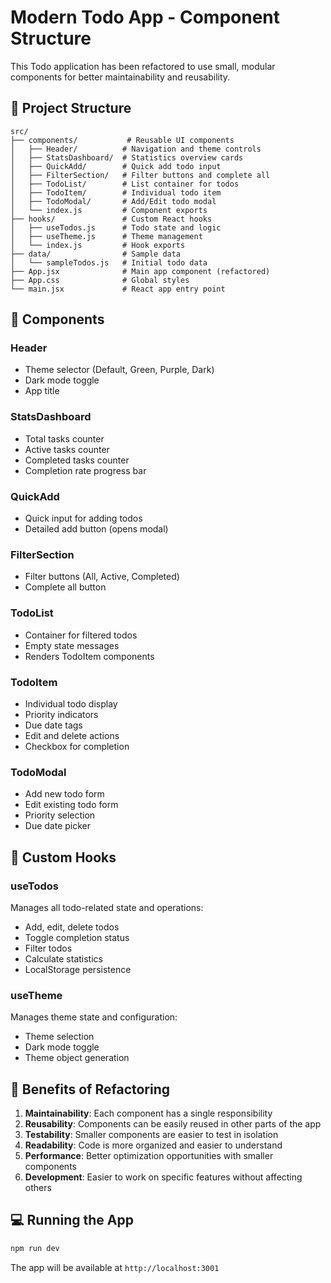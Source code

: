 # Modern Todo App - Component Structure

This Todo application has been refactored to use small, modular components for better maintainability and reusability.

## 📁 Project Structure

```
src/
├── components/           # Reusable UI components
│   ├── Header/          # Navigation and theme controls
│   ├── StatsDashboard/  # Statistics overview cards
│   ├── QuickAdd/        # Quick add todo input
│   ├── FilterSection/   # Filter buttons and complete all
│   ├── TodoList/        # List container for todos
│   ├── TodoItem/        # Individual todo item
│   ├── TodoModal/       # Add/Edit todo modal
│   └── index.js         # Component exports
├── hooks/               # Custom React hooks
│   ├── useTodos.js      # Todo state and logic
│   ├── useTheme.js      # Theme management
│   └── index.js         # Hook exports
├── data/                # Sample data
│   └── sampleTodos.js   # Initial todo data
├── App.jsx              # Main app component (refactored)
├── App.css              # Global styles
└── main.jsx             # React app entry point
```

## 🧩 Components

### Header

- Theme selector (Default, Green, Purple, Dark)
- Dark mode toggle
- App title

### StatsDashboard

- Total tasks counter
- Active tasks counter
- Completed tasks counter
- Completion rate progress bar

### QuickAdd

- Quick input for adding todos
- Detailed add button (opens modal)

### FilterSection

- Filter buttons (All, Active, Completed)
- Complete all button

### TodoList

- Container for filtered todos
- Empty state messages
- Renders TodoItem components

### TodoItem

- Individual todo display
- Priority indicators
- Due date tags
- Edit and delete actions
- Checkbox for completion

### TodoModal

- Add new todo form
- Edit existing todo form
- Priority selection
- Due date picker

## 🎣 Custom Hooks

### useTodos

Manages all todo-related state and operations:

- Add, edit, delete todos
- Toggle completion status
- Filter todos
- Calculate statistics
- LocalStorage persistence

### useTheme

Manages theme state and configuration:

- Theme selection
- Dark mode toggle
- Theme object generation

## 🚀 Benefits of Refactoring

1. **Maintainability**: Each component has a single responsibility
2. **Reusability**: Components can be easily reused in other parts of the app
3. **Testability**: Smaller components are easier to test in isolation
4. **Readability**: Code is more organized and easier to understand
5. **Performance**: Better optimization opportunities with smaller components
6. **Development**: Easier to work on specific features without affecting others

## 💻 Running the App

```bash
npm run dev
```

The app will be available at `http://localhost:3001`
